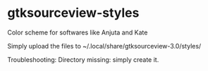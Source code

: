 # gtksourceview-styles
Color scheme for softwares like Anjuta and Kate


Simply upload the files to ~/.local/share/gtksourceview-3.0/styles/

Troubleshooting:
Directory missing: simply create it.
